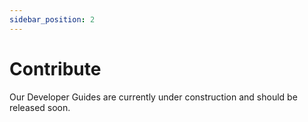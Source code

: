 ```yaml
---
sidebar_position: 2
---
```


# Contribute

Our Developer Guides are currently under construction and should be released soon.
